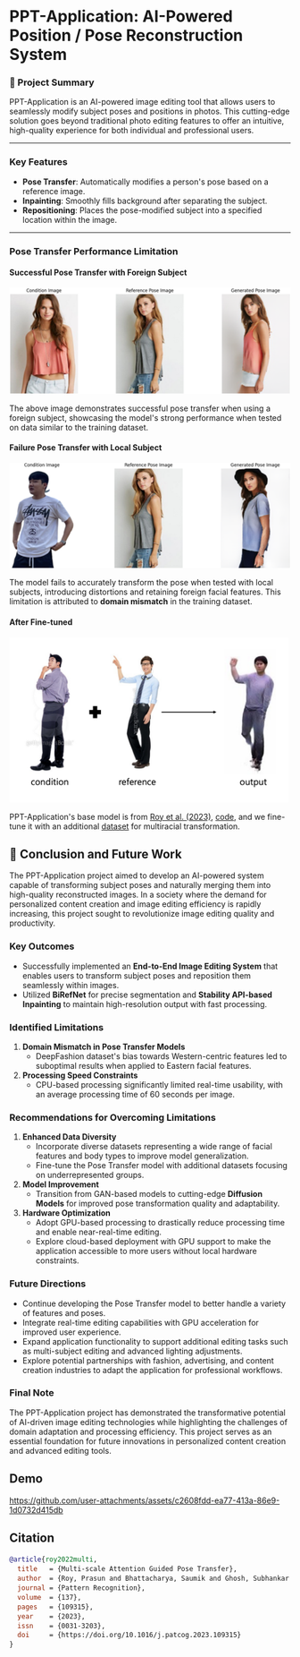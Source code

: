 # PPT-Application: AI-Powered Position / Pose Reconstruction System

### 🚀 Project Summary
PPT-Application is an AI-powered image editing tool that allows users to seamlessly modify subject poses and positions in photos. This cutting-edge solution goes beyond traditional photo editing features to offer an intuitive, high-quality experience for both individual and professional users.

-------

### Key Features
- **Pose Transfer**: Automatically modifies a person's pose based on a reference image.
- **Inpainting**: Smoothly fills background after separating the subject.
- **Repositioning**: Places the pose-modified subject into a specified location within the image.

------

### Pose Transfer Performance Limitation

#### Successful Pose Transfer with Foreign Subject
![successful_foreign_subject](images/Pose_transfer_good.png)  

The above image demonstrates successful pose transfer when using a foreign subject, showcasing the model's strong performance when tested on data similar to the training dataset.

#### Failure Pose Transfer with Local Subject
![failed_local_subject](images/Pose_transfer_bad.png)  

The model fails to accurately transform the pose when tested with local subjects, introducing distortions and retaining foreign facial features. This limitation is attributed to **domain mismatch** in the training dataset.

#### After Fine-tuned
<img src="images/inference.png" alt="inference" width="500"/>


PPT-Application's base model is from 
[Roy et al. (2023)](https://arxiv.org/abs/2202.06777), [code](https://github.com/prasunroy/pose-transfer?tab=readme-ov-file), and we fine-tune it with an additional [dataset](https://www.aihub.or.kr/aihubdata/data/view.do?currMenu=115&topMenu=100&aihubDataSe=data&dataSetSn=71704) for multiracial transformation.

## 🏁 Conclusion and Future Work

The PPT-Application project aimed to develop an AI-powered system capable of transforming subject poses and naturally merging them into high-quality reconstructed images. In a society where the demand for personalized content creation and image editing efficiency is rapidly increasing, this project sought to revolutionize image editing quality and productivity.

### Key Outcomes
- Successfully implemented an **End-to-End Image Editing System** that enables users to transform subject poses and reposition them seamlessly within images.
- Utilized **BiRefNet** for precise segmentation and **Stability API-based Inpainting** to maintain high-resolution output with fast processing.

### Identified Limitations
1. **Domain Mismatch in Pose Transfer Models**  
   - DeepFashion dataset's bias towards Western-centric features led to suboptimal results when applied to Eastern facial features.
2. **Processing Speed Constraints**  
   - CPU-based processing significantly limited real-time usability, with an average processing time of 60 seconds per image.

### Recommendations for Overcoming Limitations
1. **Enhanced Data Diversity**  
   - Incorporate diverse datasets representing a wide range of facial features and body types to improve model generalization.
   - Fine-tune the Pose Transfer model with additional datasets focusing on underrepresented groups.
2. **Model Improvement**  
   - Transition from GAN-based models to cutting-edge **Diffusion Models** for improved pose transformation quality and adaptability.
3. **Hardware Optimization**  
   - Adopt GPU-based processing to drastically reduce processing time and enable near-real-time editing.
   - Explore cloud-based deployment with GPU support to make the application accessible to more users without local hardware constraints.

### Future Directions
- Continue developing the Pose Transfer model to better handle a variety of features and poses.
- Integrate real-time editing capabilities with GPU acceleration for improved user experience.
- Expand application functionality to support additional editing tasks such as multi-subject editing and advanced lighting adjustments.
- Explore potential partnerships with fashion, advertising, and content creation industries to adapt the application for professional workflows.

### Final Note
The PPT-Application project has demonstrated the transformative potential of AI-driven image editing technologies while highlighting the challenges of domain adaptation and processing efficiency. This project serves as an essential foundation for future innovations in personalized content creation and advanced editing tools.



## Demo


https://github.com/user-attachments/assets/c2608fdd-ea77-413a-86e9-1d0732d415db


## Citation

```bibtex
@article{roy2022multi,
  title   = {Multi-scale Attention Guided Pose Transfer},
  author  = {Roy, Prasun and Bhattacharya, Saumik and Ghosh, Subhankar and Pal, Umapada},
  journal = {Pattern Recognition},
  volume  = {137},
  pages   = {109315},
  year    = {2023},
  issn    = {0031-3203},
  doi     = {https://doi.org/10.1016/j.patcog.2023.109315}
}
```
